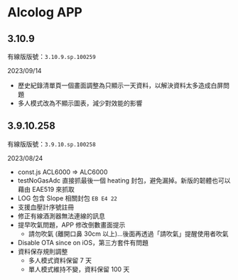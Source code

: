 # Alcolog APP


## 3.10.9

有線版版號：`3.10.9.sp.100259`

2023/09/14

* 歷史紀錄清單頁一個畫面調整為只顯示一天資料，以解決資料太多造成白屏問題
* 多人模式改為不顯示圖表，減少對效能的影響

## 3.9.10.258

有線版版號：`3.9.10.sp.100258`

2023/08/24

* const.js ACL6000 => ALC6000
* testNoGasAdc 直接抓最後一個 heating 封包，避免漏掉。新版的韌體也可以藉由 EAE519 來抓取
* LOG 包含 Slope 相關封包 `EB E4 22`
* 支援血壓計序號註冊
* 修正有線酒測器無法連線的訊息
* 提早吹氣問題，APP 修改倒數畫面提示
	* 請勿吹氣 (離開口鼻 30cm 以上)...後面再透過「請吹氣」提醒使用者吹氣
* Disable OTA since on iOS，第三方套件有問題
* 資料保存規則調整
	* 多人模式資料保留 7 天
	* 單人模式維持不變，資料保留 100 天

